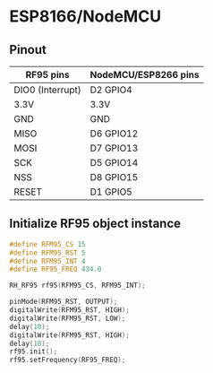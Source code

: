 # ESP8166/NodeMCU

## Pinout

RF95 pins        | NodeMCU/ESP8266 pins
---------------- | --------------------
DIO0 (Interrupt) | D2 GPIO4
3.3V             | 3.3V        
GND              | GND         
MISO             | D6 GPIO12          
MOSI             | D7 GPIO13          
SCK              | D5 GPIO14          
NSS              | D8 GPIO15          
RESET            | D1 GPIO5          

## Initialize RF95 object instance

```cpp
#define RFM95_CS 15
#define RFM95_RST 5
#define RFM95_INT 4
#define RF95_FREQ 434.0

RH_RF95 rf95(RFM95_CS, RFM95_INT);

pinMode(RFM95_RST, OUTPUT);
digitalWrite(RFM95_RST, HIGH);
digitalWrite(RFM95_RST, LOW);
delay(10);
digitalWrite(RFM95_RST, HIGH);
delay(10);
rf95.init();
rf95.setFrequency(RF95_FREQ);
```
